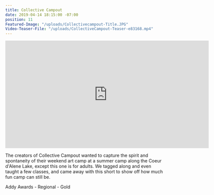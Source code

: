 ```yaml
---
title: Collective Campout
date: 2019-04-14 18:15:00 -07:00
position: 11
Featured-Image: "/uploads/Collectivecampout-Title.JPG"
Video-Teaser-File: "/uploads/CollectiveCampout-Teaser-e83168.mp4"
---
```


<iframe src="https://player.vimeo.com/video/287886886" width="640" height="338" frameborder="0" allow="autoplay; fullscreen" allowfullscreen></iframe>


The creators of Collective Campout wanted to capture the spirit and spontaneity of their weekend art camp at a summer camp along the Coeur d'Alene Lake, except this one is for adults. We tagged along and even taught a few classes, and came away with this short to show off how much fun camp can still be.  

Addy Awards - Regional - Gold